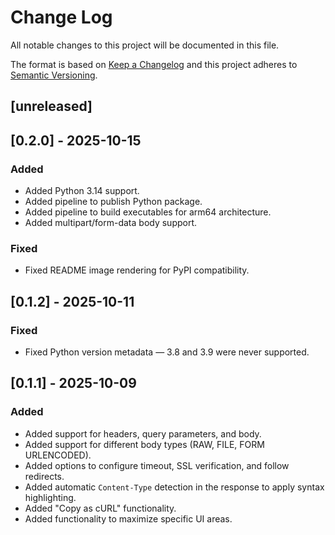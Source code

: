 # Change Log

All notable changes to this project will be documented in this file.

The format is based on [Keep a Changelog](http://keepachangelog.com/)
and this project adheres to [Semantic Versioning](http://semver.org/).

## [unreleased]

## [0.2.0] - 2025-10-15

### Added

- Added Python 3.14 support.
- Added pipeline to publish Python package.
- Added pipeline to build executables for arm64 architecture.
- Added multipart/form-data body support.

### Fixed

- Fixed README image rendering for PyPI compatibility.

## [0.1.2] - 2025-10-11

### Fixed

- Fixed Python version metadata — 3.8 and 3.9 were never supported.

## [0.1.1] - 2025-10-09

### Added

- Added support for headers, query parameters, and body.
- Added support for different body types (RAW, FILE, FORM URLENCODED).
- Added options to configure timeout, SSL verification, and follow redirects.
- Added automatic `Content-Type` detection in the response to apply syntax highlighting.
- Added "Copy as cURL" functionality.
- Added functionality to maximize specific UI areas.
